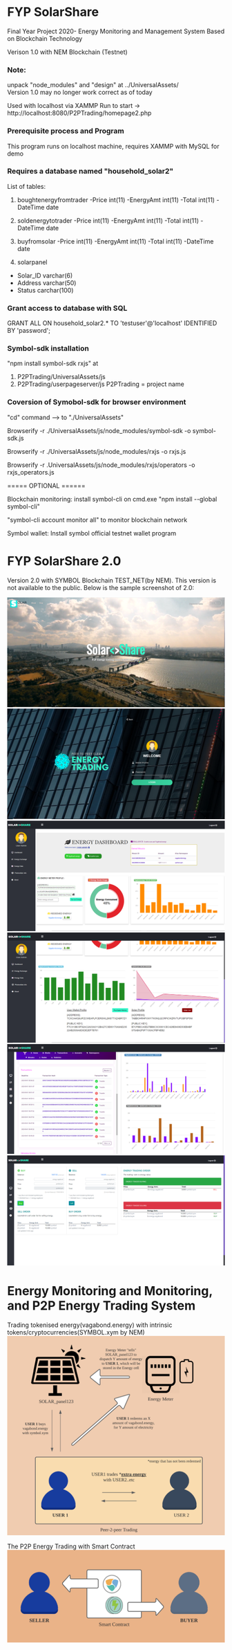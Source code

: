 # FYP SolarShare
Final Year Project 2020- Energy Monitoring and Management System Based on Blockchain Technology

Verison 1.0 with NEM Blockchain (Testnet)
### Note:
unpack "node_modules" and "design" at ../UniversalAssets/ <br>
Version 1.0 may no longer work correct as of today

Used with localhost via XAMMP
Run to start -> http://localhost:8080/P2PTrading/homepage2.php

### Prerequisite process and Program

This program runs on localhost machine,
requires XAMMP with MySQL for demo

### Requires a database named "household_solar2"
List of tables:

1. boughtenergyfromtrader
-Price int(11)
-EnergyAmt int(11)
-Total int(11)
-DateTime date

2. soldenergytotrader
-Price int(11)
-EnergyAmt int(11)
-Total int(11)
-DateTime date

3. buyfromsolar
-Price int(11)
-EnergyAmt int(11)
-Total int(11)
-DateTime date

4. solarpanel
- Solar_ID varchar(6)
- Address varchar(50)
- Status carchar(100)


### Grant access to database with SQL

GRANT ALL ON household_solar2.* TO 'testuser'@'localhost' IDENTIFIED BY 'password';

### Symbol-sdk installation
"npm install symbol-sdk rxjs" at
1. P2PTrading/UniversalAssets/js
2. P2PTrading/userpageserver/js
P2PTrading = project name

### Coversion of Symobol-sdk for browser environment

"cd" command --> to "./UniversalAssets"

Browserify -r ./UniversalAssets/js/node_modules/symbol-sdk -o symbol-sdk.js

Browserify -r ./UniversalAssets/js/node_modules/rxjs -o rxjs.js

Browserify -r .UniversalAssets/js/node_modules/rxjs/operators -o rxjs_operators.js


===== OPTIONAL ======

Blockchain monitoring:
install symbol-cli on cmd.exe
"npm install --global symbol-cli"

"symbol-cli account monitor all" to monitor 
blockchain network

Symbol wallet:
Install symbol official testnet wallet program

# FYP SolarShare 2.0
Version 2.0 with SYMBOL Blockchain TEST_NET(by NEM).
This version is not available to the public.
Below is the sample screenshot of 2.0:

![alt text](https://github.com/yangben526/FYP_SolarShare/blob/main/Platform_img/Front.PNG)
![alt text](https://github.com/yangben526/FYP_SolarShare/blob/main/Platform_img/Front_2.PNG)
![alt text](https://github.com/yangben526/FYP_SolarShare/blob/main/Platform_img/main_dash.PNG)
![alt text](https://github.com/yangben526/FYP_SolarShare/blob/main/Platform_img/main_dash2.PNG)
![alt text](https://github.com/yangben526/FYP_SolarShare/blob/main/Platform_img/ENergydata.PNG)
![alt text](https://github.com/yangben526/FYP_SolarShare/blob/main/Platform_img/exchnage.PNG)

# Energy Monitoring and Monitoring, and P2P Energy Trading System
Trading tokenised energy(vagabond.energy) with intrinsic tokens/cryptocurrencies(SYMBOL.xym by NEM)
![alt text](https://github.com/yangben526/FYP_SolarShare/blob/main/Platform_img/SolarShareP2PDiagram.png)

The P2P Energy Trading with Smart Contract
![alt text](https://github.com/yangben526/FYP_SolarShare/blob/main/Platform_img/smart_contract.png)
